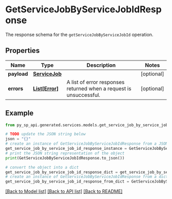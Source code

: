 # GetServiceJobByServiceJobIdResponse

The response schema for the `getServiceJobByServiceJobId` operation.

## Properties

Name | Type | Description | Notes
------------ | ------------- | ------------- | -------------
**payload** | [**ServiceJob**](ServiceJob.md) |  | [optional] 
**errors** | [**List[Error]**](Error.md) | A list of error responses returned when a request is unsuccessful. | [optional] 

## Example

```python
from py_sp_api.generated.services.models.get_service_job_by_service_job_id_response import GetServiceJobByServiceJobIdResponse

# TODO update the JSON string below
json = "{}"
# create an instance of GetServiceJobByServiceJobIdResponse from a JSON string
get_service_job_by_service_job_id_response_instance = GetServiceJobByServiceJobIdResponse.from_json(json)
# print the JSON string representation of the object
print(GetServiceJobByServiceJobIdResponse.to_json())

# convert the object into a dict
get_service_job_by_service_job_id_response_dict = get_service_job_by_service_job_id_response_instance.to_dict()
# create an instance of GetServiceJobByServiceJobIdResponse from a dict
get_service_job_by_service_job_id_response_from_dict = GetServiceJobByServiceJobIdResponse.from_dict(get_service_job_by_service_job_id_response_dict)
```
[[Back to Model list]](../README.md#documentation-for-models) [[Back to API list]](../README.md#documentation-for-api-endpoints) [[Back to README]](../README.md)



